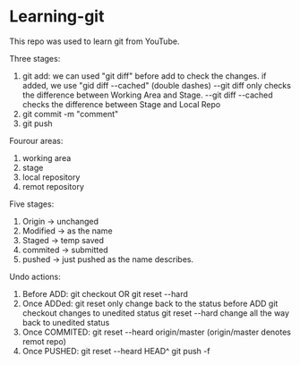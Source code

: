 # Learning-git

This repo was used to learn git from YouTube.

Three stages:
1. git add: we can used "git diff" before add to check the changes. if added, we use "gid diff --cached" (double dashes)
        --git diff only checks the difference between Working Area and Stage.
        --git diff --cached checks the difference between Stage and Local Repo
3. git commit -m "comment"
4. git push

Fourour areas:
1. working area
2. stage
3. local repository
4. remot repository

Five stages:
1. Origin -> unchanged
2. Modified -> as the name
3. Staged -> temp saved
4. commited -> submitted
5. pushed -> just pushed as the name describes.

Undo actions:
1. Before ADD:
      git checkout
      OR
      git reset --hard
2. Once ADDed:
      git reset         only change back to the status before ADD
      git checkout      changes to unedited status
      git reset --hard  change all the way back to unedited status
3. Once COMMITED:
      git reset --heard origin/master (origin/master denotes remot repo)
4. Once PUSHED:
      git reset --heard HEAD^
      git push -f
